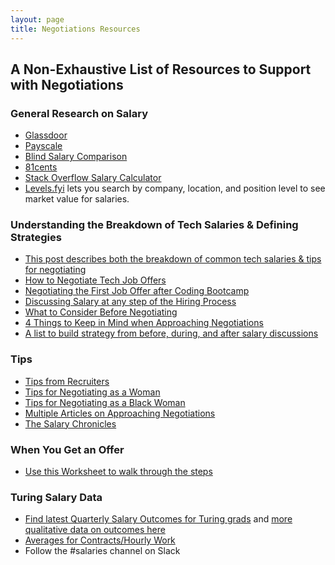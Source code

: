```yaml
---
layout: page
title: Negotiations Resources
---
```


## A Non-Exhaustive List of Resources to Support with Negotiations

### General Research on Salary

* [Glassdoor](https://www.glassdoor.com/index.htm)
* [Payscale](https://www.payscale.com/)
* [Blind Salary Comparison](https://www.teamblind.com/salaryComparison)
* [81cents](https://www.81cents.com/)
* [Stack Overflow Salary Calculator](https://stackoverflow.com/jobs/salary)
* [Levels.fyi](https://www.levels.fyi/comp.html?track=Software%20Engineer) lets you search by company, location, and position level to see market value for salaries.

### Understanding the Breakdown of Tech Salaries & Defining Strategies

* [This post describes both the breakdown of common tech salaries & tips for negotiating](https://candor.co/guides/salary-negotiation)
* [How to Negotiate Tech Job Offers](https://www.breakinto.tech/how-to-negotiate-salary-and-tech-job-offers)
* [Negotiating the First Job Offer after Coding Bootcamp](https://derzorngottes.com/2020/02/23/negotiating-offer-first-coding-job/)
* [Discussing Salary at any step of the Hiring Process](https://www.themuse.com/advice/salary-negotiations-hiring-process)
* [What to Consider Before Negotiating](https://www.themuse.com/advice/6-things-you-need-to-figure-out-before-you-negotiate-salary)
* [4 Things to Keep in Mind when Approaching Negotiations](https://www.themuse.com/advice/4-secrets-to-negotiating-a-salary-that-will-make-your-bank-account-smile)
* [A list to build strategy from before, during, and after salary discussions](https://www.themuse.com/advice/how-to-negotiate-salary-37-tips-you-need-to-know)

### Tips
* [Tips from Recruiters](https://zapier.com/blog/how-to-negotiate-salary/)
* [Tips for Negotiating as a Woman](https://www.washingtonpost.com/graphics/business/womens-wages/salary-negotiation-guide-women/?utm_term=.cc721527f9ac)
* [Tips for Negotiating as a Black Woman](https://www.cnbc.com/2020/03/31/what-its-like-to-negotiate-salary-as-a-black-woman-equal-pay-day.html)
* [Multiple Articles on Approaching Negotiations](https://www.themuse.com/advice/8-important-articles-to-read-before-you-start-negotiating-your-salary)
* [The Salary Chronicles](https://www.forbes.com/sites/ericagellerman/?sh=5a0ea83913dd)

### When You Get an Offer

* [Use this Worksheet to walk through the steps](https://docs.google.com/document/d/17s-KWuoPFECqIFbp64wlG3P9bUbrQRTXha7tLnXU788/edit?usp=sharing)

### Turing Salary Data
* [Find latest Quarterly Salary Outcomes for Turing grads](https://turing.edu/outcomes/) and [more qualitative data on outcomes here](https://writing.turing.edu/tag/outcomes/)
* [Averages for Contracts/Hourly Work](https://docs.google.com/spreadsheets/d/19KidjxU_8ux-oEzTRmYVPxT-zsonbjLaQ3KAijfDuyw/edit?usp=sharing)
* Follow the #salaries channel on Slack
